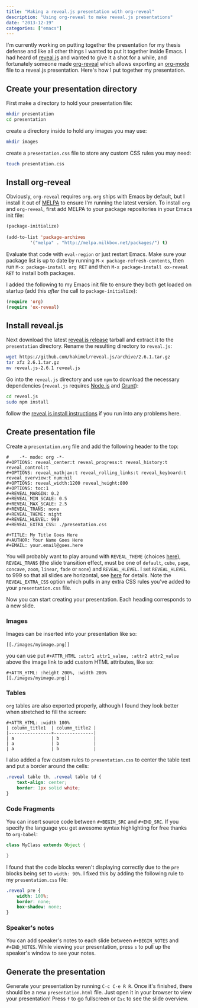 ```yaml
---
title: "Making a reveal.js presentation with org-reveal"
description: "Using org-reveal to make reveal.js presentations"
date: "2013-12-19"
categories: ["emacs"]
---
```


I'm currently working on putting together the presentation for my
thesis defense and like all other things I wanted to put it together
inside Emacs.  I had heard of
[reveal.js](https://github.com/hakimel/reveal.js/) and wanted to give
it a shot for a while, and fortunately someone made
[org-reveal](https://github.com/yjwen/org-reveal) which allows
exporting an [org-mode](http://orgmode.org) file to a reveal.js
presentation.  Here's how I put together my presentation.

## Create your presentation directory

First make a directory to hold your presentation file:

``` bash
mkdir presentation
cd presentation
```

create a directory inside to hold any images you may use:

``` bash
mkdir images
```

create a `presentation.css` file to store any custom CSS rules you may
need:

``` bash
touch presentation.css
```

## Install org-reveal

Obviously, `org-reveal` requires `org`.  `org` ships with Emacs by
default, but I install it out of [MELPA](http://melpa.milkbox.net/#/)
to ensure I'm running the latest version.  To install `org` and
`org-reveal`, first add MELPA to your package repositories in your
Emacs init file:

``` lisp
(package-initialize)
    
(add-to-list 'package-archives
	     '("melpa" . "http://melpa.milkbox.net/packages/") t)
```

Evaluate that code with `eval-region` or just restart Emacs.  Make
sure your package list is up to date by running `M-x
package-refresh-contents`, then run `M-x package-install org RET` and
then `M-x package-install ox-reveal RET` to install both packages.

I added the following to my Emacs init file to ensure they both get
loaded on startup (add this *after* the call to `package-initialize`):

``` lisp
(require 'org)
(require 'ox-reveal)
```

## Install reveal.js

Next download the latest
[reveal.js release](https://github.com/hakimel/reveal.js/releases)
tarball and extract it to the `presentation` directory.  Rename the
resulting directory to `reveal.js`:

``` bash
wget https://github.com/hakimel/reveal.js/archive/2.6.1.tar.gz
tar xfz 2.6.1.tar.gz
mv reveal.js-2.6.1 reveal.js
```

Go into the `reveal.js` directory and use `npm` to download the
necessary dependencies (`reveal.js` requires
[Node.js](http://nodejs.org/) and
[Grunt](http://gruntjs.com/getting-started#installing-the-cli)):

``` bash
cd reveal.js
sudo npm install
```

follow the
[reveal.js install instructions](https://github.com/hakimel/reveal.js/#installation)
if you run into any problems here.

## Create presentation file

Create a `presentation.org` file and add the following header to the
top:

``` no-highlight
#    -*- mode: org -*-
#+OPTIONS: reveal_center:t reveal_progress:t reveal_history:t reveal_control:t
#+OPTIONS: reveal_mathjax:t reveal_rolling_links:t reveal_keyboard:t reveal_overview:t num:nil
#+OPTIONS: reveal_width:1200 reveal_height:800
#+OPTIONS: toc:1
#+REVEAL_MARGIN: 0.2
#+REVEAL_MIN_SCALE: 0.5
#+REVEAL_MAX_SCALE: 2.5
#+REVEAL_TRANS: none
#+REVEAL_THEME: night
#+REVEAL_HLEVEL: 999
#+REVEAL_EXTRA_CSS: ./presentation.css

#+TITLE: My Title Goes Here
#+AUTHOR: Your Name Goes Here
#+EMAIL: your.email@goes.here
```

You will probably want to play around with `REVEAL_THEME` (choices
[here](https://github.com/hakimel/reveal.js/#theming)), `REVEAL_TRANS`
(the slide transition effect, must be one of `default`, `cube`,
`page`, `concave`, `zoom`, `linear`, `fade` or `none`) and
`REVEAL_HLEVEL`.  I set `REVEAL_HLEVEL` to 999 so that all slides are
horizontal, see [here](https://github.com/yjwen/org-reveal#the-hlevel)
for details.  Note the `REVEAL_EXTRA_CSS` option which pulls in any
extra CSS rules you've added to your `presentation.css` file.

Now you can start creating your presentation.  Each heading
corresponds to a new slide.

### Images

Images can be inserted into your presentation like so:

``` no-highlight
[[./images/myimage.png]]
```

you can use put `#+ATTR_HTML :attr1 attr1_value, :attr2 attr2_value`
above the image link to add custom HTML attributes, like so:

``` no-highlight
#+ATTR_HTML: :height 200%, :width 200%
[[./images/myimage.png]]
```

### Tables

`org` tables are also exported properly, although I found they look
better when stretched to fill the screen:

``` no-highlight
#+ATTR_HTML: :width 100%
| column_title1  | column_title2 |
|----------------+---------------|
| a              | b             |
| a              | b             |
| a              | b             |
```

I also added a few custom rules to `presentation.css` to center the
table text and put a border around the cells:

``` css
.reveal table th, .reveal table td {
    text-align: center;
    border: 1px solid white;
}
```

### Code Fragments

You can insert source code between `#+BEGIN_SRC` and `#+END_SRC`.  If
you specify the language you get awesome syntax highlighting for free
thanks to `org-babel`:

``` java
class MyClass extends Object {

}
```

I found that the code blocks weren't displaying correctly due to the
`pre` blocks being set to `width: 90%`.  I fixed this by adding the
following rule to my `presentation.css` file:

``` css
.reveal pre {
    width: 100%;
    border: none;
    box-shadow: none;
}
```

### Speaker's notes

You can add speaker's notes to each slide between `#+BEGIN_NOTES` and
`#+END_NOTES`.  While viewing your presentation, press `s` to pull up
the speaker's window to see your notes.

## Generate the presentation

Generate your presentation by running `C-c C-e R R`.  Once it's
finished, there should be a new `presentation.html` file.  Just open
it in your browser to view your presentation!  Press `f` to go
fullscreen or `Esc` to see the slide overview.


